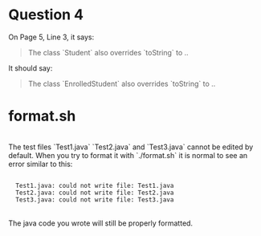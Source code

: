 # Question 4

On Page 5, Line 3, it says:

<blockquote>The class `Student` also overrides `toString` to ..
</blockquote> 

It should say:

<blockquote>The class `EnrolledStudent` also overrides `toString` to ..
</blockquote> 

# format.sh
<br>
The test files `Test1.java` `Test2.java` and `Test3.java` cannot be edited by default.  When you try to format it with `./format.sh` it is normal to see an error similar to this:

```

  Test1.java: could not write file: Test1.java
  Test2.java: could not write file: Test2.java
  Test3.java: could not write file: Test3.java

```
<br>
The java code you wrote will still be properly formatted.
